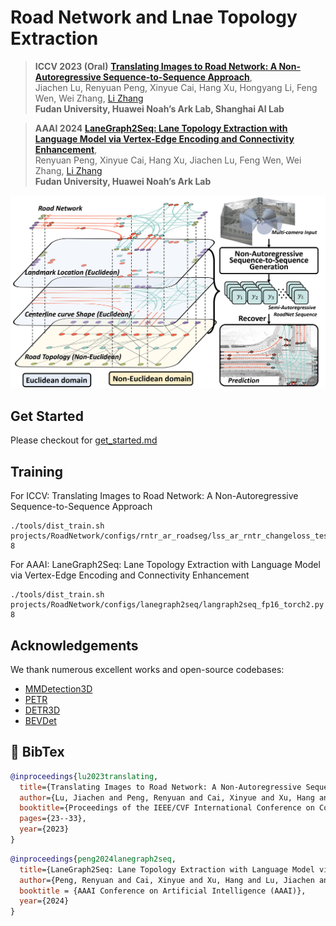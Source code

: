 # Road Network and Lnae Topology Extraction

> **ICCV 2023 (Oral)** [**Translating Images to Road Network: A Non-Autoregressive Sequence-to-Sequence Approach**](https://arxiv.org/abs/2402.08207),            
> Jiachen Lu, Renyuan Peng, Xinyue Cai, Hang Xu, Hongyang Li, Feng Wen, Wei Zhang, [Li Zhang](https://lzrobots.github.io)  
> **Fudan University, Huawei Noah’s Ark Lab, Shanghai AI Lab**

> **AAAI 2024** [**LaneGraph2Seq: Lane Topology Extraction with Language Model via Vertex-Edge Encoding and Connectivity Enhancement**](https://arxiv.org/abs/2401.17609),            
> Renyuan Peng, Xinyue Cai, Hang Xu, Jiachen Lu, Feng Wen, Wei Zhang, [Li Zhang](https://lzrobots.github.io)  
> **Fudan University, Huawei Noah’s Ark Lab**

![intro-fig](src/intro-fig-fig.jpg)

## Get Started
Please checkout for [get_started.md](get_started.md)
## Training
For ICCV: Translating Images to Road Network: A Non-Autoregressive Sequence-to-Sequence Approach
```
./tools/dist_train.sh projects/RoadNetwork/configs/rntr_ar_roadseg/lss_ar_rntr_changeloss_test_fp16_torch2.py 8
```
For AAAI: LaneGraph2Seq: Lane Topology Extraction with Language Model via Vertex-Edge Encoding and Connectivity Enhancement
```
./tools/dist_train.sh projects/RoadNetwork/configs/lanegraph2seq/langraph2seq_fp16_torch2.py 8
```

## Acknowledgements
We thank numerous excellent works and open-source codebases:
- [MMDetection3D](https://github.com/open-mmlab/mmdetection3d)
- [PETR](https://github.com/megvii-research/PETR)
- [DETR3D](https://github.com/WangYueFt/detr3d)
- [BEVDet](https://github.com/HuangJunJie2017/BEVDet)

## 📜 BibTex

```bibtex
@inproceedings{lu2023translating,
  title={Translating Images to Road Network: A Non-Autoregressive Sequence-to-Sequence Approach},
  author={Lu, Jiachen and Peng, Renyuan and Cai, Xinyue and Xu, Hang and Li, Hongyang and Wen, Feng and Zhang, Wei and Zhang, Li},
  booktitle={Proceedings of the IEEE/CVF International Conference on Computer Vision},
  pages={23--33},
  year={2023}
}
```


```bibtex
@inproceedings{peng2024lanegraph2seq,
  title={LaneGraph2Seq: Lane Topology Extraction with Language Model via Vertex-Edge Encoding and Connectivity Enhancement},
  author={Peng, Renyuan and Cai, Xinyue and Xu, Hang and Lu, Jiachen and Wen, Feng and Zhang, Wei and Zhang, Li},
  booktitle = {AAAI Conference on Artificial Intelligence (AAAI)},
  year={2024}
}
```

